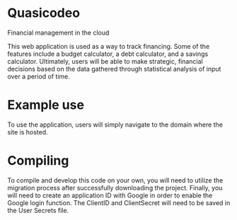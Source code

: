 # Quasicodeo
Financial management in the cloud


This web application is used as a way to track financing. Some of the features include a budget calculator, a debt calculator, and a savings calculator. 
Ultimately, users will be able to make strategic, financial decisions based on the data gathered through statistical analysis of input over a period of time. 

# Example use
To use the application, users will simply navigate to the domain where the site is hosted.

# Compiling
To compile and develop this code on your own, you will need to utilize the migration process after successfully downloading the project.
Finally, you will need to create an application ID with Google in order to enable the Google login function. 
The ClientID and ClientSecret will need to be saved in the User Secrets file.